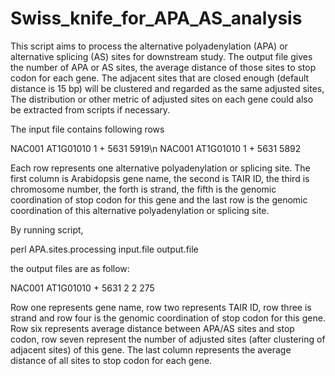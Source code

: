 # Swiss_knife_for_APA_AS_analysis
This script aims to process the alternative polyadenylation (APA) or alternative splicing (AS) sites for downstream study. 
The output file gives the number of APA or AS sites, the average distance of those sites to stop codon for each gene.
The adjacent sites that are closed enough (default distance is 15 bp) will be clustered and regarded as the same adjusted sites,
The distribution or other metric of adjusted sites on each gene could also be extracted from scripts if necessary.

The input file contains following rows 

NAC001	AT1G01010	1	+	5631	5919\n
NAC001	AT1G01010	1	+	5631	5892

Each row represents one alternative polyadenylation or splicing site. The first column is Arabidopsis gene name, the second is TAIR ID, the third 
is chromosome number, the forth is strand, the fifth is the genomic coordination of  stop codon for this gene and the last row is the genomic coordination 
of this alternative polyadenylation or splicing site.

By running script, 

perl APA.sites.processing input.file output.file

the output files are as follow:

NAC001	AT1G01010	+	5631	2	2	275

Row one represents gene name, row two represents TAIR ID, row three is strand and row four is the genomic coordination of  stop codon for this gene. Row six represents average distance 
between APA/AS sites and stop codon, row seven represent the number of adjusted sites (after clustering of adjacent sites) of this gene. The last column represents the average distance of all 
sites to stop codon for each gene.
 

